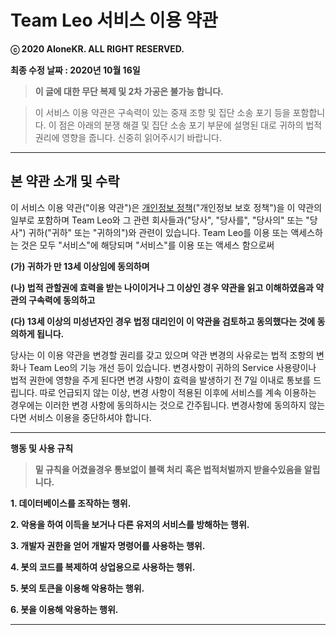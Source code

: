 # **Team Leo 서비스 이용 약관**

**ⓒ 2020 AIoneKR. ALL RIGHT RESERVED.**

**최종 수정 날짜 : 2020년 10월 16일**

> **이 글에 대한 무단 복제 및 2차 가공은 불가능 합니다.**

> 이 서비스 이용 약관은 구속력이 있는 중재 조항 및 집단 소송 포기 등을 포함합니다.
> 이 점은 아래의 분쟁 해결 및 집단 소송 포기 부문에 설명된 대로 귀하의 법적 권리에 영향을 줍니다.
> 신중히 읽어주시기 바랍니다.

****

## 본 약관 소개 및 수락
이 서비스 이용 약관("이용 약관")은 [개인정보 정책](https://github.com/AIoneKR/Team-Leo-Discord-Bot/blob/master/Team%20Leo%20Privacy.md)("개인정보 보호 정책")을 이 약관의 일부로 포함하며
Team Leo와 그 관련 회사들과("당사", "당사를", "당사의" 또는 "당사") 귀하("귀하" 또는 "귀하의")와 관련이 있습니다.
Team Leo를 이용 또는 액세스하는 것은 모두 "서비스"에 해당되며 "서비스"를 이용 또는 액세스 함으로써

**(가) 귀하가 만 13세 이상임에 동의하며**

**(나) 법적 관할권에 효력을 받는 나이이거나 그 이상인 경우 약관을 읽고 이해하였음과 약관의 구속력에 동의하고**

**(다) 13세 이상의 미성년자인 경우 법정 대리인이 이 약관을 검토하고 동의했다는 것에 동의하게 됩니다.**

당사는 이 이용 약관을 변경할 권리를 갖고 있으며
약관 변경의 사유로는 법적 조항의 변화나 Team Leo의 기능 개선 등이 있습니다.
변경사항이 귀하의 Service 사용량이나 법적 권한에 영향을 주게 된다면 변경 사항이 효력을 발생하기 전 7일 이내로 통보를 드립니다.
따로 언급되지 않는 이상, 변경 사항이 적용된 이후에 서비스를 계속 이용하는 경우에는 이러한 변경 사항에 동의하시는 것으로 간주됩니다.
변경사항에 동의하지 않는다면 서비스 이용을 중단하셔야 합니다.

****

**행동 및 사용 규칙**

> **밑 규칙을 어겼을경우 통보없이 블랙 처리**
> **혹은 법적처벌까지 받을수있음을 알립니다.**

**1. 데이터베이스를 조작하는 행위.**

**2. 악용을 하여 이득을 보거나 다른 유저의 서비스를 방해하는 행위.**

**3. 개발자 권한을 얻어 개발자 명령어를 사용하는 행위.**

**4. 봇의 코드를 복제하여 상업용으로 사용하는 행위.**

**5. 봇의 토큰을 이용해 악용하는 행위.**

**6. 봇을 이용해 악용하는 행위.**

****
